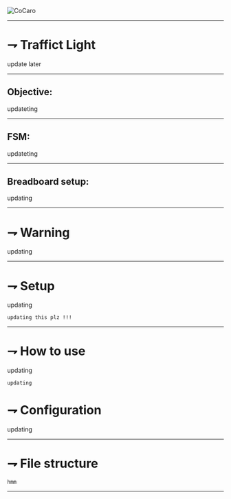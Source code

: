 ![CoCaro](cocaro.png)

---

# ⇁ Traffict Light
update later

---

## Objective: ##
updateting

---

## FSM: ##
updateting

---

## Breadboard setup: ##
updating

---

# ⇁ Warning
updating

---

# ⇁ Setup 
updating
```updating
updating this plz !!!
```
---

# ⇁ How to use
updating
```updating
updating
```

# ⇁ Configuration
updating

---

# ⇁ File structure
```
hmm
```
---
